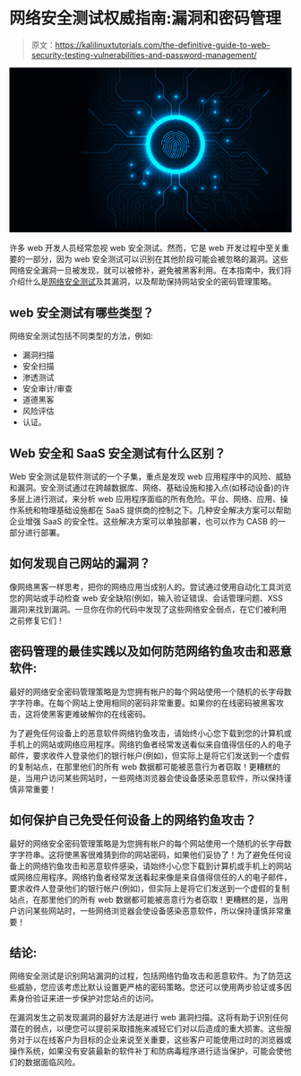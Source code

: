 # 网络安全测试权威指南:漏洞和密码管理

> 原文：<https://kalilinuxtutorials.com/the-definitive-guide-to-web-security-testing-vulnerabilities-and-password-management/>

[![](img/5bd43a0e379bfac1c23968d03b5c5140.png)](https://blogger.googleusercontent.com/img/a/AVvXsEhn_fGwhDSn-JIFHZRBz-I9fKTqcPPPeD0BlVG1Vmj9mqqjx9whbz9v5SvlphdN066TwJkM43C-8r2OGAkHT3ilzJ5VYqD7okG3iyVPAsJGzmYK_ZUX9lYmYYAajKL493gzoWjQzEIjniKicH1KXyEJ34tFGP383RSP-fZdOm3eyYUp4hjAnGuhWoS-3w=s16000)

许多 web 开发人员经常忽视 web 安全测试。然而，它是 web 开发过程中至关重要的一部分，因为 web 安全测试可以识别在其他阶段可能会被忽略的漏洞。这些网络安全漏洞一旦被发现，就可以被修补，避免被黑客利用。在本指南中，我们将介绍什么是[网络安全测试](https://www.getastra.com/blog/security-audit/web-application-security-testing/)及其漏洞，以及帮助保持网站安全的密码管理策略。

## **web 安全测试有哪些类型？**

网络安全测试包括不同类型的方法，例如:

*   漏洞扫描
*   安全扫描
*   渗透测试
*   安全审计/审查
*   道德黑客
*   风险评估
*   认证。

## Web 安全和 SaaS 安全测试有什么区别？

Web 安全测试是软件测试的一个子集，重点是发现 web 应用程序中的风险、威胁和漏洞。安全测试通过在跨越数据库、网络、基础设施和接入点(如移动设备)的许多层上进行测试，来分析 web 应用程序面临的所有危险。平台、网络、应用、操作系统和物理基础设施都在 SaaS 提供商的控制之下。几种安全解决方案可以帮助企业增强 SaaS 的安全性。这些解决方案可以单独部署，也可以作为 CASB 的一部分进行部署。

## **如何发现自己网站的漏洞？**

像网络黑客一样思考，把你的网络应用当成别人的。尝试通过使用自动化工具浏览您的网站或手动检查 web 安全缺陷(例如，输入验证错误、会话管理问题、XSS 漏洞)来找到漏洞。一旦你在你的代码中发现了这些网络安全弱点，在它们被利用之前修复它们！

## **密码管理的最佳实践以及如何防范网络钓鱼攻击和恶意软件:**

最好的网络安全密码管理策略是为您拥有帐户的每个网站使用一个随机的长字母数字字符串。在每个网站上使用相同的密码非常重要。如果你的在线密码被黑客攻击，这将使黑客更难破解你的在线密码。

为了避免任何设备上的恶意软件网络钓鱼攻击，请始终小心您下载到您的计算机或手机上的网站或网络应用程序。网络钓鱼者经常发送看似来自值得信任的人的电子邮件，要求收件人登录他们的银行帐户(例如)，但实际上是将它们发送到一个虚假的复制站点，在那里他们的所有 web 数据都可能被恶意行为者窃取！更糟糕的是，当用户访问某些网站时，一些网络浏览器会使设备感染恶意软件，所以保持谨慎非常重要！

## 如何保护自己免受任何设备上的网络钓鱼攻击？

最好的网络安全密码管理策略是为您拥有帐户的每个网站使用一个随机的长字母数字字符串。这将使黑客很难猜到你的网站密码，如果他们妥协了！为了避免任何设备上的网络钓鱼攻击和恶意软件感染，请始终小心您下载到计算机或手机上的网站或网络应用程序。网络钓鱼者经常发送看起来像是来自值得信任的人的电子邮件，要求收件人登录他们的银行帐户(例如)，但实际上是将它们发送到一个虚假的复制站点，在那里他们的所有 web 数据都可能被恶意行为者窃取！更糟糕的是，当用户访问某些网站时，一些网络浏览器会使设备感染恶意软件，所以保持谨慎非常重要！

## **结论:**

网络安全测试是识别网站漏洞的过程，包括网络钓鱼攻击和恶意软件。为了防范这些威胁，您应该考虑比默认设置更严格的密码策略。您还可以使用两步验证或多因素身份验证来进一步保护对您站点的访问。

在漏洞发生之前发现漏洞的最好方法是进行 web 漏洞扫描。这将有助于识别任何潜在的弱点，以便您可以提前采取措施来减轻它们对以后造成的重大损害。这些服务对于以在线客户为目标的企业来说至关重要，这些客户可能使用过时的浏览器或操作系统，如果没有安装最新的软件补丁和防病毒程序进行适当保护，可能会使他们的数据面临风险。